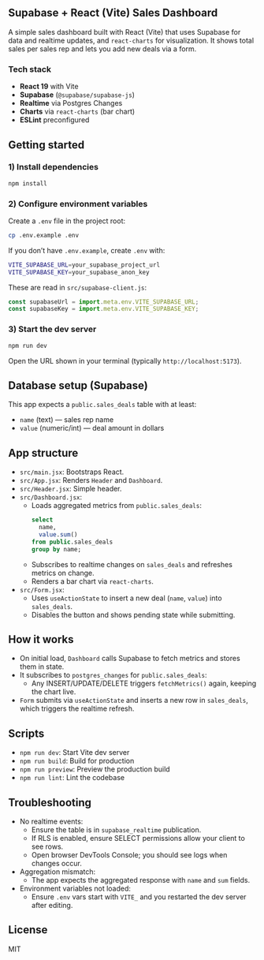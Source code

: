## Supabase + React (Vite) Sales Dashboard

A simple sales dashboard built with React (Vite) that uses Supabase for data and realtime updates, and `react-charts` for visualization. It shows total sales per sales rep and lets you add new deals via a form.

### Tech stack
- **React 19** with Vite
- **Supabase** (`@supabase/supabase-js`)
- **Realtime** via Postgres Changes
- **Charts** via `react-charts` (bar chart)
- **ESLint** preconfigured

## Getting started

### 1) Install dependencies
```bash
npm install
```

### 2) Configure environment variables
Create a `.env` file in the project root:

```bash
cp .env.example .env
```

If you don’t have `.env.example`, create `.env` with:
```bash
VITE_SUPABASE_URL=your_supabase_project_url
VITE_SUPABASE_KEY=your_supabase_anon_key
```

These are read in `src/supabase-client.js`:
```js
const supabaseUrl = import.meta.env.VITE_SUPABASE_URL;
const supabaseKey = import.meta.env.VITE_SUPABASE_KEY;
```

### 3) Start the dev server
```bash
npm run dev
```
Open the URL shown in your terminal (typically `http://localhost:5173`).

## Database setup (Supabase)

This app expects a `public.sales_deals` table with at least:
- `name` (text) — sales rep name
- `value` (numeric/int) — deal amount in dollars


## App structure

- `src/main.jsx`: Bootstraps React.
- `src/App.jsx`: Renders `Header` and `Dashboard`.
- `src/Header.jsx`: Simple header.
- `src/Dashboard.jsx`:
  - Loads aggregated metrics from `public.sales_deals`:
    ```sql
    select
      name,
      value.sum()
    from public.sales_deals
    group by name;
    ```
  - Subscribes to realtime changes on `sales_deals` and refreshes metrics on change.
  - Renders a bar chart via `react-charts`.
- `src/Form.jsx`:
  - Uses `useActionState` to insert a new deal (`name`, `value`) into `sales_deals`.
  - Disables the button and shows pending state while submitting.

## How it works

- On initial load, `Dashboard` calls Supabase to fetch metrics and stores them in state.
- It subscribes to `postgres_changes` for `public.sales_deals`:
  - Any INSERT/UPDATE/DELETE triggers `fetchMetrics()` again, keeping the chart live.
- `Form` submits via `useActionState` and inserts a new row in `sales_deals`, which triggers the realtime refresh.

## Scripts

- `npm run dev`: Start Vite dev server
- `npm run build`: Build for production
- `npm run preview`: Preview the production build
- `npm run lint`: Lint the codebase

## Troubleshooting

- No realtime events:
  - Ensure the table is in `supabase_realtime` publication.
  - If RLS is enabled, ensure SELECT permissions allow your client to see rows.
  - Open browser DevTools Console; you should see logs when changes occur.
- Aggregation mismatch:
  - The app expects the aggregated response with `name` and `sum` fields.
- Environment variables not loaded:
  - Ensure `.env` vars start with `VITE_` and you restarted the dev server after editing.

## License

MIT 
